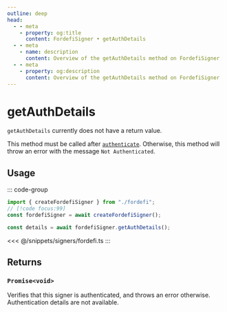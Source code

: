 ```yaml
---
outline: deep
head:
  - - meta
    - property: og:title
      content: FordefiSigner • getAuthDetails
  - - meta
    - name: description
      content: Overview of the getAuthDetails method on FordefiSigner
  - - meta
    - property: og:description
      content: Overview of the getAuthDetails method on FordefiSigner
---
```


# getAuthDetails

`getAuthDetails` currently does not have a return value.

This method must be called after [`authenticate`](/packages/aa-signers/fordefi/authenticate). Otherwise, this method will throw an error with the message `Not Authenticated`.

## Usage

::: code-group

```ts [example.ts]
import { createFordefiSigner } from "./fordefi";
// [!code focus:99]
const fordefiSigner = await createFordefiSigner();

const details = await fordefiSigner.getAuthDetails();
```

<<< @/snippets/signers/fordefi.ts
:::

## Returns

### `Promise<void>`

Verifies that this signer is authenticated, and throws an error otherwise.
Authentication details are not available.
